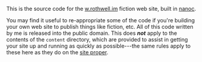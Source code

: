 This is the source code for the [w.rothwell.im](http://w.rothwell.im) fiction web site, built in [nanoc](http://nanoc.ws).

You may find it useful to re-appropriate some of the code if you're building your own web site to publish things like fiction, etc. All of this code written by me is released into the public domain. This does ***not*** apply to the contents of the `content` directory, which are provided to assist in getting your site up and running as quickly as possible---the same rules apply to these here as they do on the [site proper](http://w.rothwell.im/copyright/).